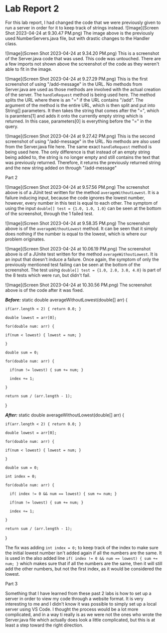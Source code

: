 # Lab Report 2

For this lab report, I had changed the code that we were previously given to run a server in order for it to keep track of strings instead.
![Image](Screen Shot 2023-04-24 at 9.30.47 PM.png)
The image above is the previously used NumberServers.java file, but with drastic changes to the Handler class.

![Image](Screen Shot 2023-04-24 at 9.34.20 PM.png)
This is a screenshot of the Server.java code that was used. This code was untouched. There are a few imports not shown above the screenshot of the code as they weren't able to fit in the image.

![Image](Screen Shot 2023-04-24 at 9.27.29 PM.png)
This is the first screenshot of using "/add-message" in the URL. No methods from Server.java are used as those methods are involved with the actual creation of the server. The ```handleRequest``` method is being used here. The method splits the URL where there is an "=" if the URL contains "/add". The argument of the method is the entire URL, which is then split and put into String[] parameters. It then takes the string that comes after the "=", which is paramters[1] and adds it onto the currently empty string which is returned. In this case, parameters[0] is everything before the "=" in the query. 

![Image](Screen Shot 2023-04-24 at 9.27.42 PM.png)
This is the second screenshot of using "/add-message" in the URL. No methods are also used from the Server.java file here. The same exact ```handleRequest``` method is being used here. The only difference is that instead of an empty string being added to, the string is no longer empty and still contains the text that was previously returned. Therefore, it returns the previously returned string and the new string added on through "/add-message"

Part 2

![Image](Screen Shot 2023-04-24 at 9.57.56 PM.png)
The screenshot above is of a JUnit test written for the method ```averageWithoutLowest```. It is a failure inducing input, because the code ignores the lowest number, however, every number in this test is equal to each other. The symptom of using the input ```double[] test = {1.0, 1.0, 1.0}``` can be seen at the bottom of the screenshot, through the 1 failed test. 

![Image](Screen Shot 2023-04-24 at 9.58.35 PM.png)
The screenshot above is of the ```averageWithoutLowest``` method. It can be seen that it simply does nothing if the number is equal to the lowest, which is where our problem originates.

![Image](Screen Shot 2023-04-24 at 10.06.19 PM.png)
The screenshot above is of a JUnite test written for the method ```averageWithoutLowest```. It is an input that doesn't induce a failure. Once again, the symptom of only the previously mentioned test failing can be seen at the bottom of the screenshot. The test using ```double[] test = {1.0, 2.0, 3.0, 4.0}``` is part of the 8 tests which were run, but didn't fail. 

![Image](Screen Shot 2023-04-24 at 10.30.56 PM.png)
The screenshot above is of the code after it was fixed.

***Before:***
  static double averageWithoutLowest(double[] arr) {

    if(arr.length < 2) { return 0.0; }
      
    double lowest = arr[0];
      
    for(double num: arr) {
      
    if(num < lowest) { lowest = num; }
   
    }
    
    double sum = 0;
    
    for(double num: arr) {
    
      if(num != lowest) { sum += num; }
      
      index += 1;
    
    }
    
    return sum / (arr.length - 1);
  
  }

***After:***
  static double averageWithoutLowest(double[] arr) {

    if(arr.length < 2) { return 0.0; }
      
    double lowest = arr[0];
      
    for(double num: arr) {
      
    if(num < lowest) { lowest = num; }
   
    }
    
    double sum = 0;
    
    int index = 0;
    
    for(double num: arr) {
      
      if( index != 0 && num == lowest) { sum += num; }
      
      if(num != lowest) { sum += num; }
      
      index += 1;
    
    }
    
    return sum / (arr.length - 1);
  
  }
  
The fix was adding ```int index = 0;``` to keep track of the index to make sure the initial lowest number isn't added again if all the numbers are the same. It is used in the also added line ```if( index != 0 && num == lowest) { sum += num; }``` which makes sure that if all the numbers are the same, then it will still add the other numbers, but not the first index, as it would be considered the lowest. 

Part 3

Something that I have learned from these past 2 labs is how to set up a server in order to view my code through a website format. It is very interesting to me and I didn't know it was possible to simply set up a local server using VS Code. I thought the process would be a lot more complicated, and in a way ti really is as we were not the ones who wrote the Server.java file which actually does look a little complicated, but this is at least a step toward the right direction. 
